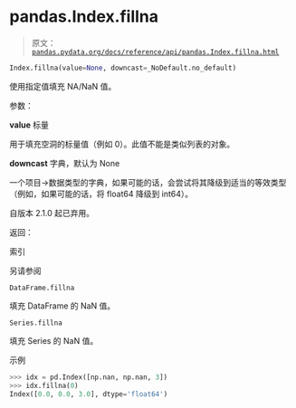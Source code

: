 # pandas.Index.fillna

> 原文：[`pandas.pydata.org/docs/reference/api/pandas.Index.fillna.html`](https://pandas.pydata.org/docs/reference/api/pandas.Index.fillna.html)

```py
Index.fillna(value=None, downcast=_NoDefault.no_default)
```

使用指定值填充 NA/NaN 值。

参数：

**value** 标量

用于填充空洞的标量值（例如 0）。此值不能是类似列表的对象。

**downcast** 字典，默认为 None

一个项目->数据类型的字典，如果可能的话，会尝试将其降级到适当的等效类型（例如，如果可能的话，将 float64 降级到 int64）。

自版本 2.1.0 起已弃用。

返回：

索引

另请参阅

`DataFrame.fillna`

填充 DataFrame 的 NaN 值。

`Series.fillna`

填充 Series 的 NaN 值。

示例

```py
>>> idx = pd.Index([np.nan, np.nan, 3])
>>> idx.fillna(0)
Index([0.0, 0.0, 3.0], dtype='float64') 
```
